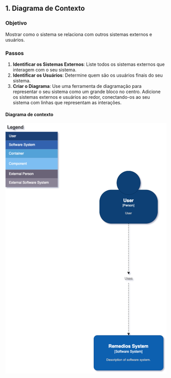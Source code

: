 ## 1. Diagrama de Contexto

### Objetivo

Mostrar como o sistema se relaciona com outros sistemas externos e usuários.

### Passos

1. **Identificar os Sistemas Externos**: Liste todos os sistemas externos que interagem com o seu sistema.
2. **Identificar os Usuários**: Determine quem são os usuários finais do seu sistema.
3. **Criar o Diagrama**: Use uma ferramenta de diagramação para representar o seu sistema como um grande bloco no centro. Adicione os sistemas externos e usuários ao redor, conectando-os ao seu sistema com linhas que representam as interações.


#### Diagrama de contexto
    
![diagrama-contexto](assets/level-1.png)